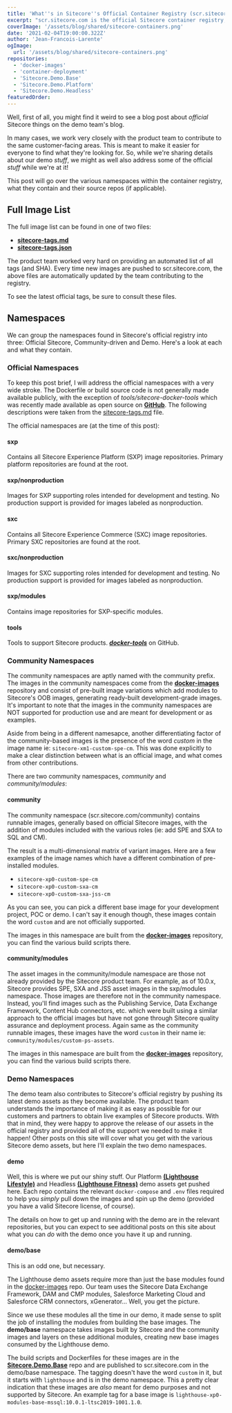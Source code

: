 ```yaml
---
title: 'What''s in Sitecore''s Official Container Registry (scr.sitecore.com)?'
excerpt: "scr.sitecore.com is the official Sitecore container registry, great. Where are all of these images coming from?"
coverImage: '/assets/blog/shared/sitecore-containers.png'
date: '2021-02-04T19:00:00.322Z'
author: 'Jean-Francois-Larente'
ogImage:
  url: '/assets/blog/shared/sitecore-containers.png'
repositories:
  - 'docker-images'
  - 'container-deployment'
  - 'Sitecore.Demo.Base'
  - 'Sitecore.Demo.Platform'
  - 'Sitecore.Demo.Headless'
featuredOrder:
---
```


Well, first of all, you might find it weird to see a blog post about *official* Sitecore things on the demo team's blog.

In many cases, we work very closely with the product team to contribute to the same customer-facing areas. This is meant to make it easier for everyone to find what they're looking for. So, while we're sharing details about our demo *stuff*, we might as well also address some of the official *stuff* while we're at it!

This post will go over the various namespaces within the container registry, what they contain and their source repos (if applicable).

## Full Image List

The full image list can be found in one of two files:

- **[sitecore-tags.md](https://github.com/Sitecore/docker-images/blob/master/tags/sitecore-tags.md)**
- **[sitecore-tags.json](https://github.com/Sitecore/docker-images/blob/master/tags/sitecore-tags.json)**

The product team worked very hard on providing an automated list of all tags (and SHA). Every time new images are pushed to scr.sitecore.com, the  above files are automatically updated by the team contributing to the registry.

To see the latest official tags, be sure to consult these files.

## Namespaces

We can group the namespaces found in Sitecore's official registry into three: Official Sitecore, Community-driven and Demo. Here's a look at each and what they contain.

### **Official Namespaces**

To keep this post brief, I will address the official namespaces with a very wide stroke. The Dockerfile or build source code is not generally made available publicly, with the exception of *tools/sitecore-docker-tools* which was recently made available as open source on **[GitHub](https://github.com/sitecore/docker-tools)**. The following descriptions were taken from the [sitecore-tags.md](https://github.com/Sitecore/docker-images/blob/master/tags/sitecore-tags.md) file.

The official namespaces are (at the time of this post):

#### sxp

Contains all Sitecore Experience Platform (SXP) image repositories. Primary platform repositories are found at the root.

#### sxp/nonproduction

Images for SXP supporting roles intended for development and testing. No production support is provided for images labeled as nonproduction.

#### sxc

Contains all Sitecore Experience Commerce (SXC) image repositories. Primary SXC repositories are found at the root.

#### sxc/nonproduction

Images for SXC supporting roles intended for development and testing. No production support is provided for images labeled as nonproduction.

#### sxp/modules

Contains image repositories for SXP-specific modules.

#### tools

Tools to support Sitecore products. ***[docker-tools](https://github.com/sitecore/docker-tools)*** on GitHub.

### **Community Namespaces**

The community namespaces are aptly named with the community prefix. The images in the community namespaces come from the **[docker-images](/repositories/docker-images)** repository and consist of pre-built image variations which add modules to Sitecore's OOB images, generating ready-built development-grade images. It's important to note that the images in the community namespaces are NOT supported for production use and are meant for development or as examples.

Aside from being in a different namesapce, another differentiating factor of the community-based images is the presence of the word *custom* in the image name ie: `sitecore-xm1-custom-spe-cm`. This was done explicitly to make a clear distinction between what is an official image, and what comes from other contributions.

There are two community namespaces, *community* and *community/modules*:

#### community

The community namespace (scr.sitecore.com/community) contains runnable images, generally based on official Sitecore images, with the addition of  modules included with the various roles (ie: add SPE and SXA to SQL and CM).

The result is a multi-dimensional matrix of variant images. Here are a few examples of the image names which have a different combination of pre-installed modules.

- `sitecore-xp0-custom-spe-cm`
- `sitecore-xp0-custom-sxa-cm`
- `sitecore-xp0-custom-sxa-jss-cm`

As you can see, you can pick a different base image for your development project, POC or demo. I can't say it enough though, these images contain the word `custom` and are not officially supported.

The images in this namespace are built from the **[docker-images](/repositories/docker-images)** repository, you can find the various build scripts there.

#### community/modules

The asset images in the community/module namespace are those not already provided by the Sitecore product team. For example, as of 10.0.x, Sitecore provides SPE, SXA and JSS asset images in the sxp/modules namespace. Those images are therefore not in the community namespace. Instead, you'll find images such as the Publishing Service, Data Exchange Framework, Content Hub connectors, etc. which were built using a similar approach to the official images but have not gone through Sitecore quality assurance and deployment process. Again same as the community runnable images, these images have the word `custom` in their name ie: `community/modules/custom-ps-assets`.

The images in this namespace are built from the **[docker-images](/repositories/docker-images)** repository, you can find the various build scripts there.

### **Demo Namespaces**

The demo team also contributes to Sitecore's official registry by pushing its latest demo assets as they become available. The product team understands the importance of making it as easy as possible for our customers and partners to obtain live examples of Sitecore products. With that in mind, they were happy to approve the release of our assets in the official registry and provided all of the support we needed to make it happen!
Other posts on this site will cover what you get with the various Sitecore demo assets, but here I'll explain the two demo namespaces.

#### demo

Well, this is where we put our shiny stuff. Our Platform **[(Lighthouse Lifestyle)](/repositories/Sitecore.Demo.Platform)** and Headless **[(Lighthouse Fitness)](/repositories/Sitecore.Demo.Headless)** demo assets get pushed here. Each repo contains the relevant `docker-compose` and `.env` files required to help you *simply* pull down the images and spin up the demo (provided you have a valid Sitecore license, of course).

The details on how to get up and running with the demo are in the relevant repositories, but you can expect to see additional posts on this site about what you can *do* with the demo once you have it up and running.

#### demo/base

This is an odd one, but necessary.

The Lighthouse demo assets require more than just the base modules found in the [docker-images](/repositories/docker-images) repo. Our team uses the Sitecore Data Exchange Framework, DAM and CMP modules, Salesforce Marketing Cloud and Salesforce CRM connectors, xGenerator... Well, you get the picture.

Since we use these modules all the time in our demo, it made sense to split the job of installing the modules from building the base images. The **demo/base** namespace takes images built by Sitecore and the community images and layers on these additional modules, creating new base images consumed by the Lighthouse demo.

The build scripts and Dockerfiles for these images are in the **[Sitecore.Demo.Base](/repositories/Sitecore.Demo.Base)** repo and are published to scr.sitecore.com in the demo/base namespace. The tagging doesn't have the word `custom` in it, but it starts with `lighthouse` and is in the demo namespace. This a pretty clear indication that these images are *also* meant for demo purposes and not supported by Sitecore. An example tag for a base image is `lighthouse-xp0-modules-base-mssql:10.0.1-ltsc2019-1001.1.0`.
